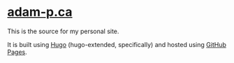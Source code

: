 # [adam-p.ca](https://adam-p.ca)

This is the source for my personal site.

It is built using [Hugo](https://gohugo.io/) (hugo-extended, specifically) and hosted using [GitHub Pages](https://pages.github.com).
